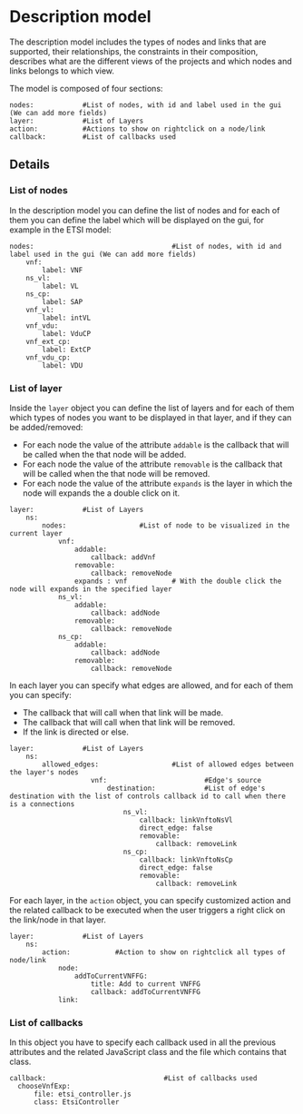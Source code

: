 # Description model
The description model includes the types of nodes and links that are supported, their relationships, the constraints in their composition, describes what are the different views of the projects and which nodes and links belongs to which view.

The model is composed of four sections: 

```
nodes:            #List of nodes, with id and label used in the gui (We can add more fields)
layer:            #List of Layers
action:           #Actions to show on rightclick on a node/link
callback:         #List of callbacks used
```


## Details
### List of nodes
In the description model you can define the list of nodes and for each of them you can define the label which will be displayed on the gui, for example in the ETSI model:
```
nodes:                                  #List of nodes, with id and label used in the gui (We can add more fields)
    vnf:
        label: VNF
    ns_vl:
        label: VL
    ns_cp:
        label: SAP
    vnf_vl:
        label: intVL
    vnf_vdu:
        label: VduCP
    vnf_ext_cp:
        label: ExtCP
    vnf_vdu_cp:
        label: VDU
```
### List of layer
Inside the ```layer``` object you can define the list of layers and for each of them which types of nodes you want to be displayed in that layer, and if they can be added/removed:

*   For each node the value of the attribute ```addable``` is the callback that will be called when the that node will be added.
*   For each node the value of the attribute ```removable``` is the callback that will be called when the that node will be removed.
*   For each node the value of the attribute ```expands``` is the layer in which the node will expands the a double click on it.

```
layer:            #List of Layers
    ns:
        nodes:                  #List of node to be visualized in the current layer
            vnf:
                addable:
                    callback: addVnf
                removable:
                    callback: removeNode
                expands : vnf           # With the double click the node will expands in the specified layer
            ns_vl:
                addable:
                    callback: addNode
                removable:
                    callback: removeNode
            ns_cp:
                addable:
                    callback: addNode
                removable:
                    callback: removeNode
```
In each layer you can specify what edges are allowed, and for each of them you can specify:

* The callback that will call when that link will be made.
* The callback that will call when that link will be removed.
* If the link is directed or else.

```
layer:            #List of Layers
    ns:
        allowed_edges:                  #List of allowed edges between the layer's nodes
                    vnf:                        #Edge's source
                        destination:            #List of edge's destination with the list of controls callback id to call when there is a connections
                            ns_vl:
                                callback: linkVnftoNsVl
                                direct_edge: false
                                removable:
                                    callback: removeLink
                            ns_cp:
                                callback: linkVnftoNsCp
                                direct_edge: false
                                removable:
                                    callback: removeLink
```
For each layer, in the ```action``` object, you can specify customized action and the related callback to be executed when the user triggers a right click on the link/node in that layer.


```
layer:            #List of Layers
    ns:
        action:           #Action to show on rightclick all types of node/link
            node:
                addToCurrentVNFFG:
                    title: Add to current VNFFG
                    callback: addToCurrentVNFFG
            link:
```
### List of callbacks
In this object you have to specify each callback used in all the previous attributes and the related JavaScript class and the file which contains that class.

```
callback:                             #List of callbacks used
  chooseVnfExp:
      file: etsi_controller.js
      class: EtsiController
```